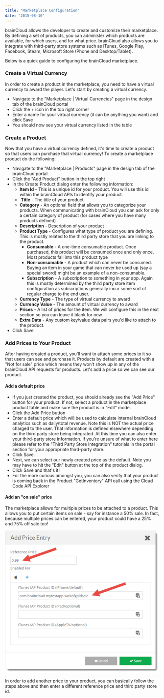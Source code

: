 ```yaml
---
title: "Marketplace Configuration"
date: "2015-08-10"
---
```


brainCloud allows the developer to create and customize their marketplace. By defining a set of products, you can administer which products are available, for which users, and for what price. brainCloud also allows you to integrate with third-party store systems such as iTunes, Google Play, Facebook, Steam, Microsoft Store (Phone and Desktop/Tablet).

Below is a quick guide to configuring the brainCloud marketplace.

### Create a Virtual Currency

In order to create a product in the marketplace, you need to have a virtual currency to award the player. Let's start by creating a virtual currency.

- Navigate to the "Marketplace | Virtual Currencies" page in the design tab of the brainCloud portal  
    [](/apidocs/wp-content/uploads/2016/08/brainCloud_dashboard_marketTab.jpg)
- Click the + icon in the top right corner  
    [](/apidocs/wp-content/uploads/2016/08/brainCloud_dashboard_addVC.jpg)
- Enter a name for your virtual currency (it can be anything you want) and click Save  
    [](/apidocs/wp-content/uploads/2016/08/brainCloud_dashboard_addVC2.jpg)
- You should now see your virtual currency listed in the table  
    [](/apidocs/wp-content/uploads/2016/08/brainCloud_dashboard_addVC3.jpg)

### Create a Product

Now that you have a virtual currency defined, it's time to create a product so that users can purchase that virtual currency! To create a marketplace product do the following:

- Navigate to the "Marketplace | Products" page in the design tab of the brainCloud portal  
    [](/apidocs/wp-content/uploads/2016/08/brainCloud_dashboard_productsTab.jpg)
- Click the "Add Product" button in the top right  
    [](/apidocs/wp-content/uploads/2016/08/brainCloud_dashboard_addProduct1.jpg)
- In the Create Product dialog enter the following information:
    - **Item Id** - This is a unique id for your product. You will use this id within the brainCloud APIs to identify your product.
    -  **Title** - The title of your product
    - **Category** - An optional field that allows you to categorize your products. When communicating with brainCloud you can ask for only a certain category of product (for cases where you have many products defined)
    - **Description** \- Description of your product
    - **Product Type** - Configures what type of product you are defining. This is mostly related to the third party store that you are linking to the product.
        - **Consumable** - A one-time consumable product. Once purchased, this product will be consumed once and only once. Most products fall into this product type
        - **Non-consumable** - A product which can never be consumed. Buying an item in your game that can never be used up (say a special sword) might be an example of a non-consumable.
        - **Subscription** - A subscription to something in your app. Again this is mostly determined by the third party store item configuration as subscriptions generally incur some sort of regular charge to the end user.
    - **Currency Type** - The type of virtual currency to award
    - **Currency Value** - The amount of virtual currency to award
    - **Prices** - A list of prices for the item. We will configure this in the next section so you can leave it blank for now.
    - **Extra Data** - Any custom key/value data pairs you'd like to attach to the product.
- Click Save

### Add Prices to Your Product

After having created a product, you'll want to attach some prices to it so that users can see and purchase it. Products by default are created with a "Not for sale" price which means they won't show up in any of the brainCloud API requests for products. Let's add a price so we can see our product.

#### Add a default price

- If you just created the product, you should already see the "Add Price" button for your product. If not, select a product in the marketplace product table and make sure the product is in "Edit" mode.  
    [](/apidocs/wp-content/uploads/2016/08/brainCloud_dashboard_addProduct2.jpg)
- Click the Add Price button  
    [](/apidocs/wp-content/uploads/2016/08/brainCloud_dashboard_addProduct3.jpg)
- Enter a default price which will be used to calculate internal brainCloud analytics such as daily/total revenue. Note this is NOT the actual price charged to the user. That information is defined elsewhere depending on the third party store being integrated. At this time you can also enter your third-party store information. If you're unsure of what to enter here please refer to the "Third Party Store Integration" tutorials in the portal section for your appropriate third-party store.  
    [](/apidocs/wp-content/uploads/2016/08/brainCloud_dashboard_addProduct4.jpg)
- Click Save.
- Next, we can select our newly created price as the default. Note you may have to hit the "Edit" button at the top of the product dialog.  
    [](/apidocs/wp-content/uploads/2016/08/brainCloud_dashboard_addProduct5.jpg)
- Click Save and that's it!
- For the more curious amongst you, you can also verify that your product is coming back in the Product "GetInventory" API call using the Cloud Code API Explorer  
    [](/apidocs/wp-content/uploads/2016/08/brainCloud_dashboard_addProduct6.jpg)

#### Add an "on sale" price

The marketplace allows for multiple prices to be attached to a product. This allows you to put certain items on sale - say for instance a 50% sale. In fact, because multiple prices can be entered, your product could have a 25% and 75% off sale too!

[![brainCloud](images/brainCloud_dashboard_addProduct7.jpg)](/apidocs/wp-content/uploads/2016/08/brainCloud_dashboard_addProduct7.jpg)

In order to add another price to your product, you can basically follow the steps above and then enter a different reference price and third party store id.
